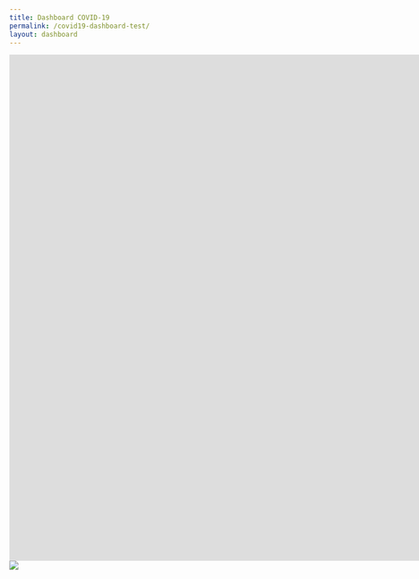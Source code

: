 ```yaml
---
title: Dashboard COVID-19
permalink: /covid19-dashboard-test/
layout: dashboard
---
```



<div class="iframe-container">

<iframe src="https://ce4-peru.github.io/dashboard/dashboard_covid_20200511.html" height="905" width="1890" allowfullscreen="" frameborder="0">
</iframe>

</div>

<div id="spinner">
    <div>
         <img src="http://www.ajaxload.info/images/exemples/25.gif" />    
    </div>
</div>
